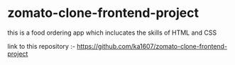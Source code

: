 # zomato-clone-frontend-project
this is a food ordering app which inclucates the skills of HTML and CSS

link to this repository :-
https://github.com/ka1607/zomato-clone-frontend-project

